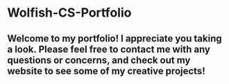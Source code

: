 # Wolfish-CS-Portfolio
## Welcome to my portfolio! I appreciate you taking a look. Please feel free to contact me with any questions or concerns, and check out my website to see some of my creative projects!
